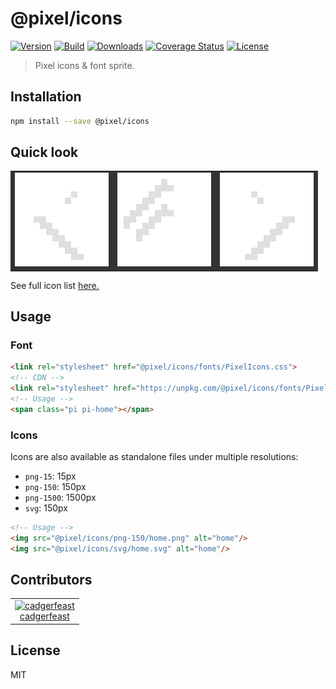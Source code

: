 # @pixel/icons

[![Version](https://badge.fury.io/js/%40pixel%2Ficons.svg)](https://www.npmjs.com/package/@pixel/icons)
[![Build](https://travis-ci.org/cadgerfeast/pixel-icons.svg?branch=master)](https://travis-ci.org/cadgerfeast/pixel-icons)
[![Downloads](https://img.shields.io/npm/dt/@pixel/icons.svg)](https://www.npmjs.com/package/@pixel/icons)
[![Coverage Status](https://coveralls.io/repos/github/cadgerfeast/pixel-icons/badge.svg?branch=master)](https://coveralls.io/github/cadgerfeast/pixel-icons?branch=master)
[![License](https://img.shields.io/npm/l/@pixel/icons.svg)](https://github.com/cadgerfeast/pixel-icons/blob/master/LICENSE)

> Pixel icons & font sprite.

## Installation

``` bash
npm install --save @pixel/icons
```

## Quick look

<table>
	<tbody>
		<tr>
			<td align="center" bgcolor="#333"><img src="./png-150/chevron-left.png"/></td>
      <td align="center" bgcolor="#333"><img src="./png-150/home.png"/></td>
      <td align="center" bgcolor="#333"><img src="./png-150/chevron-right.png"/></td>
	</tbody>
</table>

See full icon list [here.](./ICONS.md "Full icon list")

## Usage

### Font

``` html
<link rel="stylesheet" href="@pixel/icons/fonts/PixelIcons.css">
<!-- CDN -->
<link rel="stylesheet" href="https://unpkg.com/@pixel/icons/fonts/PixelIcons.css">
<!-- Usage -->
<span class="pi pi-home"></span>
```

### Icons

Icons are also available as standalone files under multiple resolutions:

* `png-15`: 15px
* `png-150`: 150px
* `png-1500`: 1500px
* `svg`: 150px

``` html
<!-- Usage -->
<img src="@pixel/icons/png-150/home.png" alt="home"/>
<img src="@pixel/icons/svg/home.svg" alt="home"/>
```

## Contributors

<table>
  <tbody>
    <tr>
      <td align="center">
        <a href="https://github.com/cadgerfeast">
          <img src="https://github.com/cadgerfeast.png?size=100" alt="cadgerfeast" width="100px">
          <br/>
          <span>cadgerfeast</span>
        </a>
      </td>
    </tr>
  </tbody>
</table>

## License

MIT
